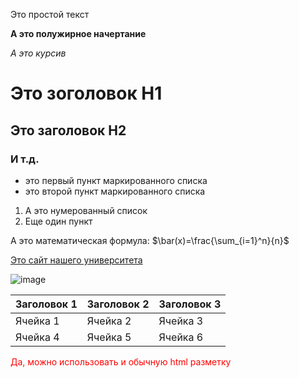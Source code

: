 Это простой текст

**А это полужирное начертание**

*А это курсив*

# Это зоголовок H1

## Это заголовок H2

### И т.д.

- это первый пункт маркированного списка
- это второй пункт маркированного списка

1. А это нумерованный список
2. Еще один пункт

А это математическая формула: $\bar(x)=\frac{\sum_{i=1}^n}{n}$

[Это сайт нашего университета](https://mguu.ru/)

![image](https://avatars.mds.yandex.net/i?id=5a8e1c79179bcfb55fa413624c9da256d4c5a747-4843912-images-thumbs&n=13)


|Заголовок 1|Заголовок 2|Заголовок 3|
|-----------|-----------|-----------|
|Ячейка 1|Ячейка 2|Ячейка 3|
|Ячейка 4|Ячейка 5|Ячейка 6|

<pd><font color="red">Да, можно использовать и обычную html разметку</font>
